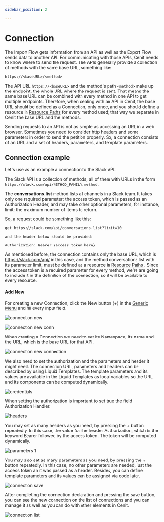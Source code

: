 ```yaml
---
sidebar_position: 2

---
```


# Connection

The Import Flow gets information from an API as well as the Export Flow sends data to another API. For communicating with those APIs, Cenit needs to know where to send the request. The APIs generally provide a collection of methods with the same base URL, something like:

`https://<baseURL>/<method>`

The API URL  `https://<baseURL>`  and the method's path  `<method>`  make up the endpoint, the whole URL where the request is sent. That means the same base URL can be combined with every method in one API to get multiple endpoints. Therefore, when dealing with an API in Cenit, the base URL should be defined as a Connection, only once, and you should define a resource in [Resource Paths](gateway/resources.md)  for every method used; that way we separate in Cenit the base URL and the methods.

Sending requests to an API is not as simple as accessing an URL in a web browser. Sometimes you need to consider http headers and some parameters in order to send the petition properly. So, a connection consists of an URL and a set of headers, parameters, and template parameters.

## Connection example

Let's use as an example a connection to the Slack API:

The Slack API is a collection of methods, all of them with URLs in the form `https://slack.com/api/METHOD_FAMILY.method`.

The **conversations.list** method lists all channels in a Slack team. It takes only one required parameter: the access token, which is passed as an Authorization Header, and may take other optional parameters, for instance, limit: the maximum number of items to return.

So, a request could be something like this:

```
get https://slack.com/api/conversations.list?limit=10

and the header below should be provided:

Authorization: Bearer {access token here}
```

As mentioned before, the connection contains only the base URL, which is https://slack.com/api/ in this case, and the method conversations.list with its parameter limit, must be defined as a resource in [Resource Paths ](gateway/resources.md). Since the access token is a required parameter for every method, we're are going to include it in the definition of the connection, so it will be available to every resource.

#### Add New

For creating a new Connection, click the New button (+) in the [Generic Menu](generic/generic_menu_options_.md) and fill every input field.

![connection new](https://user-images.githubusercontent.com/54523080/149883960-4ed7fd3d-b832-47d4-89c3-9eb330098e56.png)

![connection new conn](https://user-images.githubusercontent.com/54523080/149884425-9c0e10f8-aaab-435d-91aa-d4052d37c8ed.png)

When creating a Connection we need to set its Namespace, its name and the URL, which is the base URL for that API.

![connection new connection](https://user-images.githubusercontent.com/54523080/149884830-f9da523f-70d0-4495-a1f4-a14c534f2a24.png)

We also need to set the authorization and the parameters and header it might need. The connection URL, parameters and headers can be described by using Liquid Templates. The template parameters and its values are available in the Liquid Templates as local variables so the URL and its components can be computed dynamically.

![credentials](https://user-images.githubusercontent.com/54523080/149885338-6df7fe82-9ff2-485c-af52-59d1c3acb8be.png)

When setting the authorization is important to set true the field Authorization Handler.

 ![headers](https://user-images.githubusercontent.com/54523080/150025093-646488f8-aa7c-414e-b8b3-3a4499dbfe0e.png)

You may set as many headers as you need, by pressing the + button repeatedly. In this case, the value for the header Authorization, which is the keyword Bearer followed by the access token.  The token will be computed dynamically.

![parameters 1](https://user-images.githubusercontent.com/54523080/149980883-dbff2a82-92fe-4869-8a35-af43938a502d.png)

You may also set as many parameters as you need, by pressing the + button repeatedly. In this case, no other parameters are needed, just the access token an it was passed as a header. Besides, you can define template parameters and its values can be assigned via code later.

![connection save](https://user-images.githubusercontent.com/54523080/149888975-a435bd5a-bf67-4ee5-a465-594750a468de.png)

After completing the connection declaration and pressing the save button, you can see the new connection on the list of connections and you can manage it as well as you can do with other elements in Cenit.

![connection list](https://user-images.githubusercontent.com/54523080/149889334-9f028f11-ed4d-4228-b8e7-b31d7259cb30.png)